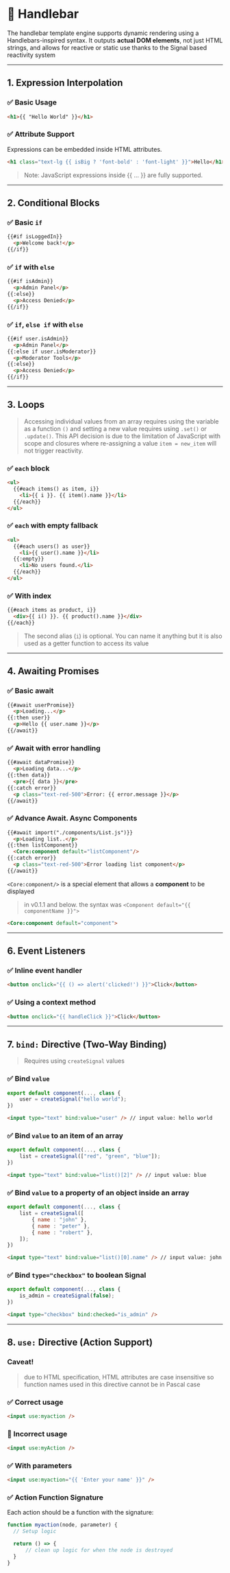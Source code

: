 # 📘 Handlebar

The handlebar template engine supports dynamic rendering using a Handlebars-inspired syntax. It outputs **actual DOM elements**, not just HTML strings, and allows for reactive or static use thanks to the Signal based reactivity system

---

## 1. Expression Interpolation

### ✅ Basic Usage
```html
<h1>{{ "Hello World" }}</h1>
```

### ✅ Attribute Support

Expressions can be embedded inside HTML attributes.
```html
<h1 class="text-lg {{ isBig ? 'font-bold' : 'font-light' }}">Hello</h1>
```
> Note: JavaScript expressions inside {{ ... }} are fully supported.

---

## 2. Conditional Blocks

### ✅ Basic `if`
```html
{{#if isLoggedIn}}
  <p>Welcome back!</p>
{{/if}}
```

### ✅ `if` with `else`
```html
{{#if isAdmin}}
  <p>Admin Panel</p>
{{:else}}
  <p>Access Denied</p>
{{/if}}
```

### ✅ `if`, `else if` with `else`
```html
{{#if user.isAdmin}}
  <p>Admin Panel</p>
{{:else if user.isModerator}}
  <p>Moderator Tools</p>
{{:else}}
  <p>Access Denied</p>
{{/if}}
```

---

## 3. Loops

> Accessing individual values from an array requires using the variable as a function `()` and setting a new value requires using `.set()` or `.update()`. This API decision is due to the limitation of JavaScript with scope and closures where re-assigning a value `item = new_item` will not trigger reactivity.

### ✅ `each` block
```html
<ul>
  {{#each items() as item, i}}
    <li>{{ i }}. {{ item().name }}</li>
  {{/each}}
</ul>
```

### ✅ `each` with empty fallback
```html
<ul>
  {{#each users() as user}}
    <li>{{ user().name }}</li>
  {{:empty}}
    <li>No users found.</li>
  {{/each}}
</ul>
```

### ✅ With index
```html
{{#each items as product, i}}
  <div>{{ i() }}. {{ product().name }}</div>
{{/each}}
```

> The second alias (`i`) is optional. You can name it anything but it is also used as a getter function to access its value

---

## 4. Awaiting Promises

### ✅ Basic await
```html
{{#await userPromise}}
  <p>Loading...</p>
{{:then user}}
  <p>Hello {{ user.name }}</p>
{{/await}}
```

### ✅ Await with error handling
```html
{{#await dataPromise}}
  <p>Loading data...</p>
{{:then data}}
  <pre>{{ data }}</pre>
{{:catch error}}
  <p class="text-red-500">Error: {{ error.message }}</p>
{{/await}}
```

### ✅ Advance Await. Async Components
```html
{{#await import("./components/List.js")}}
  <p>Loading list..</p>
{{:then listComponent}}
  <Core:component default="listComponent"/>
{{:catch error}}
  <p class="text-red-500">Error loading list component</p>
{{/await}}
```

`<Core:component/>` is a special element that allows a **component** to be displayed

> in v0.1.1 and below. the syntax was `<Component default="{{ componentName }}">`

```html
<Core:component default="component">
```

---

## 6. Event Listeners

### ✅ Inline event handler
```html
<button onclick="{{ () => alert('clicked!') }}">Click</button>
```

### ✅ Using a context method
```html
<button onclick="{{ handleClick }}">Click</button>
```

---

## 7. `bind:` Directive (Two-Way Binding)

> Requires using `createSignal` values

### ✅ Bind `value`
```js
export default component(..., class {
    user = createSignal("hello world");
})
```
```html
<input type="text" bind:value="user" /> // input value: hello world
```

### ✅ Bind `value` to an item of an array
```js
export default component(..., class {
    list = createSignal(["red", "green", "blue"]);
})
```
```html
<input type="text" bind:value="list()[2]" /> // input value: blue
```

### ✅ Bind `value` to a property of an object inside an array
```js
export default component(..., class {
    list = createSignal([
        { name : "john" },
        { name : "peter" },
        { name : "robert" },
    ]);
})
```
```html
<input type="text" bind:value="list()[0].name" /> // input value: john
```

### ✅ Bind `type="checkbox"` to boolean Signal
```js
export default component(..., class {
    is_admin = createSignal(false);
})
```
```html
<input type="checkbox" bind:checked="is_admin" />
```

---

## 8. `use:` Directive (Action Support)

### Caveat!

> due to HTML specification, HTML attributes are case insensitive so function names used in this directive cannot be in Pascal case

### ✅ Correct usage
```html
<input use:myaction />
```

### 🚫 Incorrect usage
```html
<input use:myAction />
```

### ✅ With parameters
```html
<input use:myaction="{{ 'Enter your name' }}" />
```

### ✅ Action Function Signature
Each action should be a function with the signature:
```js
function myaction(node, parameter) {
  // Setup logic

  return () => {
      // clean up logic for when the node is destroyed
  }
}
```
